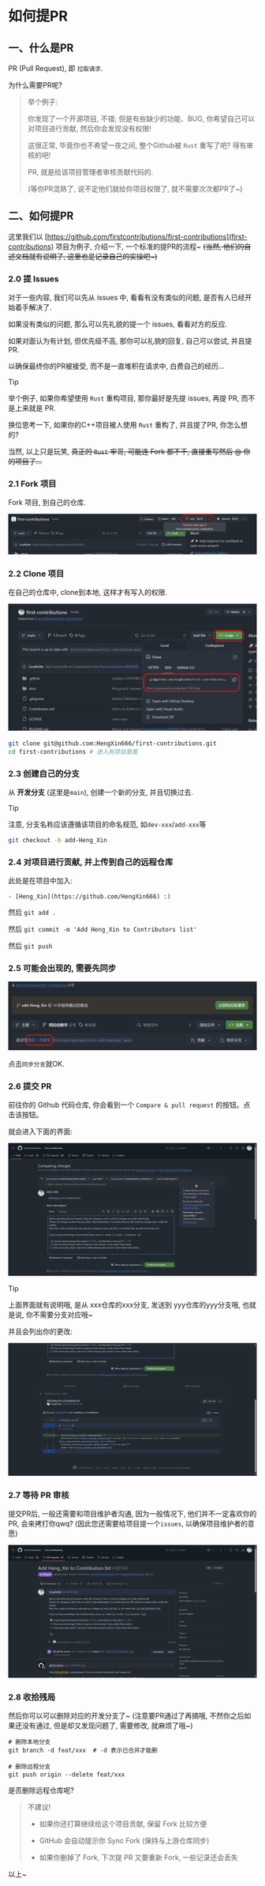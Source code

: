 # 如何提PR

## 一、什么是PR

PR (Pull Request), 即 `拉取请求`.

为什么需要PR呢?

> 举个例子:
>
> 你发现了一个开源项目, 不错; 但是有些缺少的功能、BUG, 你希望自己可以对项目进行贡献, 然后你会发现没有权限!
>
> 这很正常, 毕竟你也不希望一夜之间, 整个Github被 `Rust` 重写了吧? 得有审核的吧!
>
> PR, 就是给该项目管理者审核贡献代码的.
>
> (等你PR混熟了, 说不定他们就给你项目权限了, 就不需要次次都PR了~)

## 二、如何提PR

这里我们以 [https://github.com/firstcontributions/first-contributions](first-contributions) 项目为例子, 介绍一下, 一个标准的提PR的流程~ ~~(当然, 他们的自述文档就有说明了, 这里也是记录自己的实操吧~)~~

### 2.0 提 Issues

对于一些内容, 我们可以先从 issues 中, 看看有没有类似的问题, 是否有人已经开始着手解决了.

如果没有类似的问题, 那么可以先礼貌的提一个 issues, 看看对方的反应.

如果对面认为有计划, 但优先级不高, 那你可以礼貌的回复, 自己可以尝试, 并且提PR.

以确保最终你的PR被接受, 而不是一直堆积在请求中, 白费自己的经历...

> [!TIP]
> 举个例子, 如果你希望使用 `Rust` 重构项目, 那你最好是先提 issues, 再提 PR, 而不是上来就是 PR.
>
> 换位思考一下, 如果你的C++项目被人使用 `Rust` 重构了, 并且提了PR, 你怎么想的?
>
> 当然, 以上只是玩笑, ~~真正的 `Rust` 牢哥, 可能连 Fork 都不干, 直接重写然后 @ 你的项目了...~~

### 2.1 Fork 项目

Fork 项目, 到自己的仓库.

![fork项目 ##r10##](PixPin_2025-06-03_19-54-37.png)

### 2.2 Clone 项目

在自己的仓库中, clone到本地, 这样才有写入的权限.

![clone项目 ##r10##](PixPin_2025-06-03_19-56-36.png)

```bash
git clone git@github.com:HengXin666/first-contributions.git
cd first-contributions # 进入到项目里面
```

### 2.3 创建自己的分支

从 **开发分支** (这里是`main`), 创建一个新的分支, 并且切换过去.

> [!TIP]
> 注意, 分支名称应该遵循该项目的命名规范, 如`dev-xxx`/`add-xxx`等

```bash
git checkout -b add-Heng_Xin
```

### 2.4 对项目进行贡献, 并上传到自己的远程仓库

此处是在项目中加入:

```text
- [Heng_Xin](https://github.com/HengXin666) :)
```

然后 `git add .`

然后 `git commit -m 'Add Heng_Xin to Contributors list'`

然后 `git push`

### 2.5 可能会出现的, 需要先同步

![落后提交 ##r10##](PixPin_2025-06-03_20-10-48.png)

点击`同步分支`就OK.

### 2.6 提交 PR

前往你的 Github 代码仓库, 你会看到一个 `Compare & pull request` 的按钮。点击该按钮。

就会进入下面的界面:

![PR界面](PixPin_2025-06-03_20-17-26.png)

> [!TIP]
> 上面界面就有说明哦, 是从 xxx仓库的xxx分支, 发送到 yyy仓库的yyy分支哦, 也就是说, 你不需要分支对应哦~

并且会列出你的更改:

![PR中的更改](PixPin_2025-06-03_20-17-46.png)

### 2.7 等待 PR 审核

提交PR后, 一般还需要和项目维护者沟通, 因为一般情况下, 他们并不一定喜欢你的PR, 会来拷打你qwq? (因此您还需要给项目提一个`issues`, 以确保项目维护者的意愿)

![PR审核](PixPin_2025-06-03_20-19-09.png)

### 2.8 收拾残局

然后你可以可以删除对应的开发分支了~ (注意要PR通过了再搞哦, 不然你之后如果还没有通过, 但是却又发现问题了, 需要修改, 就麻烦了哦~)

```shell vscode
# 删除本地分支
git branch -d feat/xxx  # -d 表示已合并才能删

# 删除远程分支
git push origin --delete feat/xxx
```

是否删除远程仓库呢?

> 不建议!
>
> - 如果你还打算继续给这个项目贡献, 保留 Fork 比较方便
>
> -  GitHub 会自动提示你 Sync Fork (保持与上游仓库同步)
>
> - 如果你删掉了 Fork, 下次提 PR 又要重新 Fork, 一些记录还会丢失

以上~